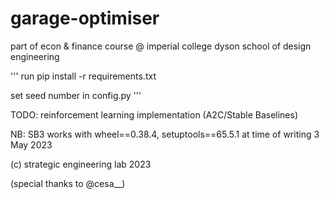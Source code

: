 # garage-optimiser

part of econ & finance course @ imperial college dyson school of design engineering

'''
run pip install -r requirements.txt

set seed number in config.py
'''

TODO:
reinforcement learning implementation (A2C/Stable Baselines)

NB:
SB3 works with wheel==0.38.4, setuptools==65.5.1 at time of writing
3 May 2023


(c) strategic engineering lab 2023

(special thanks to @cesa__)
